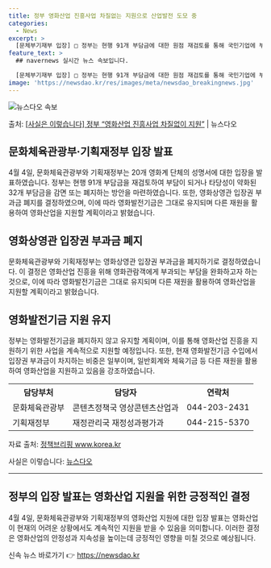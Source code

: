```yaml
---
title: 정부 영화산업 진흥사업 차질없는 지원으로 산업발전 도모 중
categories:
  - News
excerpt: >
  [문체부기재부 입장] □ 정부는 현행 91개 부담금에 대한 원점 재검토를 통해 국민기업에 부담이 되거나, 경…
feature_text: >
  ## navernews 실시간 뉴스 속보입니다.

  [문체부기재부 입장] □ 정부는 현행 91개 부담금에 대한 원점 재검토를 통해 국민기업에 부담이 되거나, 경…
image: 'https://newsdao.kr/res/images/meta/newsdao_breakingnews.jpg'
---
```


![뉴스다오 속보](https://newsdao.kr/res/images/meta/newsdao_breakingnews.jpg)

<p>출처: <a href="https://newsdao.kr/3524" rel="dofollow">[사실은 이렇습니다] 정부 “영화산업 진흥사업 차질없이 지원”</a> | 뉴스다오</p>

<h2 data-ke-size="size26">문화체육관광부·기획재정부 입장 발표</h2>
<p data-ke-size="size16">4월 4일, 문화체육관광부와 기획재정부는 20개 영화계 단체의 성명서에 대한 입장을 발표하였습니다. 정부는 현행 91개 부담금을 재검토하여 부담이 되거나 타당성이 약화된 32개 부담금을 감면 또는 폐지하는 방안을 마련하였습니다. 또한, 영화상영관 입장권 부과금 폐지를 결정하였으며, 이에 따라 영화발전기금은 그대로 유지되며 다른 재원을 활용하여 영화산업을 지원할 계획이라고 밝혔습니다.</p>

<h2 data-ke-size="size26">영화상영관 입장권 부과금 폐지</h2>
<p data-ke-size="size16">문화체육관광부와 기획재정부는 영화상영관 입장권 부과금을 폐지하기로 결정하였습니다. 이 결정은 영화산업 진흥을 위해 영화관람객에게 부과되는 부담을 완화하고자 하는 것으로, 이에 따라 영화발전기금은 그대로 유지되며 다른 재원을 활용하여 영화산업을 지원할 계획이라고 밝혔습니다.</p>

<h2 data-ke-size="size26">영화발전기금 지원 유지</h2>
<p data-ke-size="size16">정부는 영화발전기금을 폐지하지 않고 유지할 계획이며, 이를 통해 영화산업 진흥을 지원하기 위한 사업을 계속적으로 지원할 예정입니다. 또한, 현재 영화발전기금 수입에서 입장권 부과금이 차지하는 비중은 일부이며, 일반회계와 체육기금 등 다른 재원을 활용하여 영화산업을 지원하고 있음을 강조하였습니다.</p>

<table>
	<tr>
		<th>담당부처</th>
		<th>담당자</th>
		<th>연락처</th>
	</tr>
	<tr>
		<td>문화체육관광부</td>
		<td>콘텐츠정책국 영상콘텐츠산업과</td>
		<td>044-203-2431</td>
	</tr>
	<tr>
		<td>기획재정부</td>
		<td>재정관리국 재정성과평가과</td>
		<td>044-215-5370</td>
	</tr>
</table>

<p data-ke-size="size16">자료 출처: <a href="https://www.korea.kr/" target="_blank" rel="noopener">정책브리핑 www.korea.kr</a></p>
<p data-ke-size="size16">사실은 이렇습니다: <a href="https://newsdao.kr/3524" target="_blank" rel="noopener">뉴스다오</a></p>
<hr>
<h2 data-ke-size="size26">정부의 입장 발표는 영화산업 지원을 위한 긍정적인 결정</h2>
<p data-ke-size="size16">4월 4일, 문화체육관광부와 기획재정부의 영화산업 지원에 대한 입장 발표는 영화산업이 현재의 어려운 상황에서도 계속적인 지원을 받을 수 있음을 의미합니다. 이러한 결정은 영화산업의 안정성과 지속성을 높이는데 긍정적인 영향을 미칠 것으로 예상됩니다.</p>
 

신속 뉴스 바로가기 👉 <a href="https://newsdao.kr" rel="dofollow">https://newsdao.kr</a>



